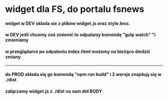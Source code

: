 # widget dla FS, do portalu fsnews

#### widget w DEV składa sie z plików widget.js oraz style.less.
#### w DEV jeśli chcemy coś zmienić to odpalamy komendę "gulp watch" "i zmieniamy
#### w przeglądarce po odpaleniu index.html możemy na bieżąco śledzić zmiany

***

#### do PROD składa się go komendą "npm run build" i 2 wersje znajdują się w ./dist
#### załączamy widget.js z ./dist na sam dół BODY